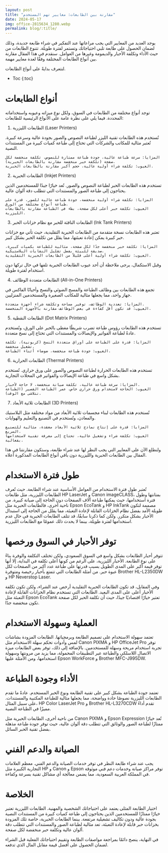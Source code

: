```yaml
---
layout: post
title: "مقارنة بين الطابعات: معايير تهم المستخدم"
date: 2024-05-17
img: office-2815634_1280.webp
permalink: blog/:title/
---
```



يوجد العديد من المعايير التي يجب مراعاتها عند التفكير في شراء طابعة جديدة، وذلك لضمان الحصول على طابعة تلبي احتياجاتك وتستمر لفترة طويلة. تتنوع الطابعات من حيث الأداء وتكلفة الأحبار والديمومة وغيرها من العوامل. سنقدم في هذا المقال مقارنة بين أنواع الطابعات المختلفة وفقًا لعدة معايير مهمة.

لنتعرف بدايةً على أنواع الطابعات.

* Toc
{:toc}

# أنواع الطابعات

توجد أنواع مختلفة من الطابعات في السوق، ولكل نوع ميزاته وعيوبه واستخداماته المحددة.  فيما يلي على نظرة عامة على الأنواع الرئيسية للطابعات:

1. الطابعات الليزرية (Laser Printers)

تُستخدم هذه الطابعات تقنية الليزر لطباعة النصوص والصور بجودة عالية وسرعة كبيرة. تُعتبر مثالية للمكاتب والشركات التي تحتاج إلى طباعة كميات كبيرة من المستندات النصية.

    المزايا: سرعة طباعة عالية، جودة طباعة ممتازة للنصوص، تكلفة منخفضة لكل صفحة (تلكفة حبر منخفضة مقارنة بالطابعات الحبرية).
    العيوب: تكلفة شراء أولية عالية، حجم أكبر مقارنة بالطابعات الحبرية.

2. الطابعات الحبرية (Inkjet Printers)

تستخدم هذه الطابعات الحبر لطباعة النصوص والصور. تُعد خيارًا جيدًا للمستخدمين الذين يحتاجون إلى طباعة الصور والمستندات التي تتطلب دقة ألوان عالية.

    المزايا: تكلفة شراء أولية منخفضة، جودة طباعة عالية للصور، قدرة على طباعة أنواع مختلفة من الورق.
    العيوب: تكلفة حبر أعلى لكل صفحة، بطء في الطباعة مقارنة بالطابعات الليزرية.

3. الطابعات النافثة للحبر مع نظام خزانات الحبر (Ink Tank Printers)

تعتبر هذه الطابعات نسخة متقدمة من الطابعات الحبرية التقليدية، حيث تأتي مع خزانات حبر كبيرة يمكن إعادة تعبئتها، مما يقلل من تكلفة الحبر بشكل كبير.

    المزايا: تكلفة حبر منخفضة جدًا لكل صفحة، مثالية للطباعة بكميات كبيرة، صديقة للبيئة بفضل تقليل النفايات البلاستيكية.
    العيوب: تكلفة شراء أولية أعلى قليلاً من الطابعات الحبرية التقليدية.

وقبل الاستكمال، يرجى ملاحظة أن أحد عيوب الطابعات الحبرية تلفها في حال تركها دون استخدام لفترة طويلة.

4. الطابعات متعددة الوظائف (All-in-One Printers)

تجمع هذه الطابعات بين وظائف الطباعة والمسح الضوئي والنسخ وأحيانًا الفاكس في جهاز واحد، مما يجعلها مثالية للمكاتب الصغيرة والمستخدمين المنزليين.

    المزايا: تعددية الوظائف، توفير مساحة وتكلفة شراء أجهزة متعددة.
    العيوب: قد تكون أقل كفاءة في بعض الوظائف مقارنة بالأجهزة المتخصصة.

5. الطابعات النقطية (Dot Matrix Printers)

تستخدم هذه الطابعات رؤوس طباعة تضرب شريطًا مغطى بالحبر على الورق، وتُستخدم عادةً لطباعة الفواتير والإيصالات والمستندات التي تحتاج إلى نسخ متعددة.

    المزايا: قدرة على الطباعة على أوراق متعددة النسخ (كربونية)، تكلفة تشغيل منخفضة.
    العيوب: جودة طباعة منخفضة، ضوضاء أثناء الطباعة.

6. الطابعات الحرارية (Thermal Printers)

تستخدم هذه الطابعات الحرارة لطباعة النصوص والصور على ورق حراري. تُستخدم بشكل واسع في طباعة الإيصالات والفواتير في المحلات التجارية.

    المزايا: سرعة طباعة عالية، تكلفة صيانة منخفضة، لا حاجة لأحبار.
    العيوب: الحاجة لاستخدام ورق حراري خاص، عمر الطباعة القصير (الطباعة تتلاشى مع الوقت).

7. الطابعات ثلاثية الأبعاد (3D Printers)

تُستخدم هذه الطابعات لبناء مجسمات ثلاثية الأبعاد من مواد مختلفة مثل البلاستيك والمعادن، وتُستخدم في التصنيع والتعليم والهوايات.

    المزايا: قدرة على إنتاج نماذج ثلاثية الأبعاد معقدة، مثالية للتصنيع السريع.
    العيوب: تكلفة شراء وتشغيل عالية، تحتاج إلى معرفة تقنية لاستخدامها بفعالية.

ولنطلع الآن على المعايير التي يجب النظر لها عند شراء طابعة، وستكون مقارنتنا في هذا المقال بين الطابعات الحبرية والليزرية دون باقي أنواع الطابعات المذكورة أعلاه.

# طول فترة الاستخدام

تُعتبر طول فترة الاستخدام من العوامل الأساسية عند شراء الطابعة. حيث تُعرف الطابعات الليزرية، مثل طابعات HP LaserJet و Canon imageCLASS، بمتانتها وطول فترة استخدامها، حيث يمكنها طباعة آلاف الصفحات دون الحاجة إلى صيانة كبيرة. من ناحية أخرى، فالطابعات الحبرية مثل Epson EcoTank و HP InkTank مصممة لتكون طويلة الأمد بفضل نظام الخزانات القابلة لإعادة التعبئة، مما يقلل من الحاجة إلى استبدال الأحبار بشكل متكرر. ولكن كما ذكرنا سابقًا، قد تتلف الطابعات الحبرية في حال عدم استخدامها لفترة طويلة، بينما لا يحدث ذلك عمومًا مع الطابعات الليزرية.

# توفر الأحبار في السوق ورخصها

تتوفر أحبار الطابعات بشكل واسع في السوق السعودي، ولكن تختلف التكلفة والوفرة بناءً على نوع الطابعة. الأحبار الليزرية، على الرغم من كونها أعلى تكلفة في البداية، إلا أنها توفر قيمة أكبر على المدى الطويل بسبب قدرتها على طباعة عدد أكبر من الصفحات لكل عبوة حبر. من أمثلة الطابعات التي تتمتع بأحبار رخيصة ومتوفرة Brother HL-L2350DW و HP Neverstop Laser.

وفي المقابل، قد تكون الطابعات الحبرية التقليدية أرخص عند الشراء، ولكن تكون تكلفة الأحبار أعلى على المدى البعيد. الطابعات التي تستخدم نظام الخزانات القابلة لإعادة التعبئة مثل Epson EcoTank تعتبر خيارًا اقتصاديًا جيدًا، حيث أن تكلفة الحبر لكل صفحة تكون منخفضة جدًا.

# العملية وسهولة الاستخدام

تعتمد سهولة الاستخدام على تصميم الطابعة وبرمجياتها. الطابعات المزودة بشاشات لمس وأدوات تحكم سهلة الاستخدام مثل Canon PIXMA و HP OfficeJet Pro توفر تجربة استخدام مريحة وسهلة للمستخدمين. بالإضافة إلى ذلك، توفر بعض الطابعات ميزة الاتصال اللاسلكي والطباعة عبر التطبيقات المحمولة، مما يزيد من مرونتها وسهولة استخدامها، ومن الأمثلة عليها Epson WorkForce و Brother MFC-J995DW.

# الأداء وجودة الطباعة

تعتمد جودة الطباعة بشكل كبير على تقنية الطابعة ونوع الحبر المستخدم. عادةً ما تقدم الطابعات الليزرية نصوصًا حادة وواضحة، مما يجعلها مثالية للطباعة المكتبية والمستندات. على سبيل المثال، HP Color LaserJet Pro و Brother HL-L3270CDW تقدم أداءً مميزًا في الطباعة النصية.

من ناحية أخرى، الطابعات الحبرية مثل Canon PIXMA و Epson Expression تُعد خيارًا ممتازًا لطباعة الصور والوثائق التي تتطلب دقة ألوان عالية، حيث توفر جودة طباعة مذهلة بفضل تقنية الحبر السائل.

# الصيانة والدعم الفني

يجب عند شراء طابعة النظر في توفر خدمات الصيانة والدعم الفني. معظم العلامات التجارية الكبيرة مثل HP و Canon و Epson توفر مراكز صيانة وخدمات دعم فني موثوقة في المملكة العربية السعودية، مما يضمن معالجة أي مشاكل تقنية بسرعة وكفاءة.

# الخلاصة

اختيار الطابعة المثلى يعتمد على احتياجاتك الشخصية والمهنية. الطابعات الليزرية تعتبر خيارًا ممتازًا للمستخدمين الذين يحتاجون إلى طباعة كميات كبيرة من المستندات النصية بجودة عالية ودون تكاليف تشغيلية مرتفعة. بينما الطابعات الحبرية، خاصة تلك المزودة بخزانات حبر قابلة لإعادة التعبئة، تعد مثالية لطباعة الصور والمستندات التي تتطلب دقة ألوان عالية وتكلفة حبر منخفضة لكل صفحة.

في النهاية، ينصح دائمًا بمراجعة مواصفات الطابعة وتقييم احتياجاتك الفعلية قبل الشراء لضمان الحصول على أفضل قيمة مقابل المال الذي تدفعه.
